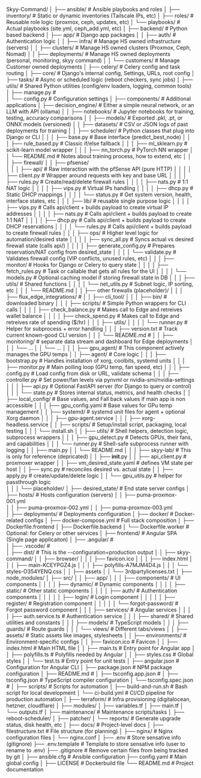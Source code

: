 Skyy-Command/
│
├── ansible/                                # Ansible playbooks and roles
│   ├── inventory/                          # Static or dynamic inventories (Tailscale IPs, etc)
│   ├── roles/                              # Reusable role logic (proxmox, ceph, updates, etc)
│   └── playbooks/                          # Actual playbooks (site.yml, ceph_add.yml, etc)
│
├── backend/                                # Python based backend
│   ├── app/                                # Django app packages
│   │   ├── auth/                           # Authentication logic
│   │   ├── infra/                          # Manage HS owned infrastructure (servers)
│   │   ├── clusters/                       # Manage HS owned clusters (Proxmox, Ceph, Nomad)
│   │   ├── deployments/                    # Manage HS owned deployments (personal, monitoring, skyy command)
│   │   └── customers/                      # Manage Customer owned deployments
│   ├── celery/                             # Celery config and task routing
│   ├── core/                               # Django's internal config, Settings, URLs, root config 
│   ├── tasks/                              # Async or scheduled logic (reboot checkers, sync jobs)
│   ├── utils/                              # Shared Python utilities (config/env loaders, logging, common tools)
│   ├── manage.py                           #                    
│   └── config.py                           # Configuration settings
│
├── components/                             # Additional applications
│   ├── decision_engine/                    # Either a simple neural network, or an LLM with API (ollama)
│   │   ├── notebooks/                      # Jupyter notebooks for training, testing, accuracy comparisons
│   │   ├── models/                         # Exported .pkl, .pt, or ONNX models (versioned)
│   │   ├── datasets/                       # CSV or JSON logs of past deployments for training
│   │   ├── scheduler/                      # Python classes that plug into Django or CLI
│   │   │   ├── base.py                     # Base interface (predict_best_node)
│   │   │   ├── rule_based.py               # Classic if/else fallback
│   │   │   ├── ml_sklearn.py               # scikit-learn model wrapper
│   │   │   ├── nn_torch.py                 # PyTorch NN wrapper
│   │   └── README.md                       # Notes about training process, how to extend, etc
│   │
│   ├── firewall/
│   │   ├── pfsense/                       
│   │   │   ├── api/                        # Raw interaction with the pfSense API (pure HTTP)
│   │   │   │   ├── client.py               # Wrapper around requests with key and base URL
│   │   │   │   ├── rules.py                # Create/read/delete firewall rules
│   │   │   │   ├── nats.py                 # 1:1 NAT logic
│   │   │   │   ├── vips.py                 # Virtual IPs handling
│   │   │   │   ├── dhcp.py                 # Static DHCP mappings
│   │   │   │   └── status.py               # Get system version, health, interface states, etc
│   │   │   ├── lib/                        # reusable single purpose logic
│   │   │   │   ├── vips.py                 # Calls api/client + builds payload to create virtual IP addresses
│   │   │   │   ├── nats.py                 # Calls api/client + builds payload to create 1:1 NAT
│   │   │   │   ├── dhcp.py                 # Calls api/client + builds payload to create DHCP reservations
│   │   │   │   └── rules.py                # Calls api/client + builds payload to create firewall rules
│   │   │   ├── ops/                        # Higher level logic for automation/desired state
│   │   │   │   ├── sync_all.py             # Syncs actual vs desired firewall state (calls api/)
│   │   │   │   ├── generate_config.py      # Prepares reservation/NAT config from desired_state
│   │   │   │   └── validate.py             # Validates firewall config (VIP conflicts, unused rules, etc)
│   │   │   ├── monitor/                    # Hooks for Django or Celery to query state
│   │   │   │   ├── fetch_rules.py          # Task or callable that gets all rules for the UI
│   │   │   │   └── models.py               # Optional caching model if storing firewall state in DB
│   │   │   ├── utils/                      # Shared functions
│   │   │   │   └── net_utils.py            # Subnet logic, IP sorting, etc
│   │   │   └── README.md
│   │   ├── other firewalls (placeholder)/ 
│   │
│   ├── flux_edge_integrations/             # 
│   │   ├── cli_tool/
│   │   │   ├── bin/                        # downloaded binary
│   │   │   ├── scripts/                    # Simple Python wrappers for CLI calls
│   │   │   │   ├── check_balance.py        # Makes call to Edge and retreives wallet balance
│   │   │   │   ├── check_spend.py          # Makes call to Edge and retreives rate of spending ($/hr)
│   │   │   ├── utils/
│   │   │   │   └── runner.py               # Helper for subprocess + error handling
│   │   │   ├── version.txt                 # Track current known-good CLI version
│   │   │   └── README.md                   # 
│   │   ├── monitoring/                     # separate data stream and dashboard for Edge deployments
│   │   │   └── ... 
│   │   └── ... 
│   │
│   ├── gpu_agent/                          # This component actively manages the GPU temps
│   │   ├── agent/                          # Core logic
│   │   │   ├── bootstrap.py                # Handles installation of xorg, coolbits, systemd units
│   │   │   ├── monitor.py                  # Main polling loop (GPU temp, fan speed, etc)
│   │   │   ├── config.py                   # Load config from disk or URL, validate schema
│   │   │   ├── controller.py               # Set power/fan levels via pynvml or nvidia-smi/nvidia-settings
│   │   │   ├── api.py                      # Optional FastAPI server (for Django to query or control)
│   │   │   └── state.py                    # Stores internal status, metrics, and health checks
│   │   ├── local_config/                   # Base values, and Fall back values if main app is non accessible
│   │   │   ├── gpu_config.yaml             # Base values for GPu temp management
│   │   ├── systemd/                        # systemd unit files for agent + optional Xorg daemon
│   │   │   ├── gpu-agent.service
│   │   │   ├── xorg-headless.service
│   │   ├── scripts/                        # Setup/install script, packaging, local testing
│   │   │   └── install.sh
│   │   ├── utils/                          # Shell helpers, detection logic, subprocess wrappers
│   │   │   ├── gpu_detect.py               # Detects GPUs, their fans, and capabilities
│   │   │   └── runner.py                   # Shell-safe subprocess runner with logging
│   │   ├── main.py
│   │   └── README.md
│   │
│   ├── skyy-lab/                           # This is only for reference (depricated)
│   │   ├── __init__.py
│   │   ├── api_client.py                   # proxmoxer wrapper
│   │   ├── vm_desired_state.yaml           # defines VM state per host
│   │   ├── sync.py                         # reconciles desired vs. actual state
│   │   ├── apply.py                        # create/update/delete logic
│   │   └── gpu_utils.py                    # helper for passthrough logic                      
│   │
│   └── placeholder/
│
├── desired_state/                          # End state server configs
│   ├── hosts/                              # Hosts configuration (servers)
│   │   ├── puma-proxmox-001.yml      
│   │   ├── puma-proxmox-002.yml
│   │   ├── puma-proxmox-003.yml      
│   ├── deployments/                        # Deployments configuration
│
├── docker/                                 # Docker-related configs
│   ├── docker-compose.yml                  # Full stack composition
│   ├── Dockerfile.frontend
│   ├── Dockerfile.backend
│   └── Dockerfile.worker                   # Optional: for Celery or other services
│ 
├── frontend/                               # Angular SPA (Single page applicaiton)
│   ├── .angular/                           #  
│   ├── .vscode/                            #  
│   ├── dist/                               # This is the --configuration=production output 
│   │   ├── skyy-command/
│   │       ├── browser/
│   │       │   ├── favicon.ico
│   │       │   ├── index.html
│   │       │   ├── main-KCEYPGZ4.js
│   │       │   ├── polyfills-A7MJM4D4.js
│   │       │   └── styles-O354YENQ.css
│   │       ├── assets
│   │       └── 3rdpartylicenses.txt
│   ├── node_modules/
│   ├── src/
│   │   ├── app/
│   │   │   ├── components/                 # UI components
│   │   │   │   ├── dynamic/                # Dynamic components
│   │   │   │   ├── static/                 # Other static components
│   │   │   │   ├── auth/                   # Authentication components
│   │   │   │   │   ├── login/              # Login component
│   │   │   │   │   ├── register/           # Registration component
│   │   │   │   │   └── forgot-password/    # Forgot password component
│   │   │   ├── services/                   # Angular services
│   │   │   │   ├── auth.service.ts         # Authentication service
│   │   │   ├── shared/                     # Shared utilities and constants
│   │   │   ├── models/                     # TypeScript models
│   │   │   ├── guards/                     # Route guards
│   │   │   └── views/                      # Different tabs/views
│   │   ├── assets/                         # Static assets like images, stylesheets
│   │   ├── environments/                   # Environment-specific configs
│   │   ├── favicon.ico                     # Favicon
│   │   ├── index.html                      # Main HTML file
│   │   ├── main.ts                         # Entry point for Angular app
│   │   ├── polyfills.ts                    # Polyfills needed by Angular
│   │   ├── styles.css                      # Global styles
│   │   └── test.ts                         # Entry point for unit tests
│   ├── angular.json                        # Configuration for Angular CLI
│   ├── package.json                        # NPM package configuration
│   ├── README.md                           # 
│   ├── tsconfig.app.json                   # 
│   ├── tsconfig.json                       # TypeScript compiler configuration
│   └── tsconfig.spec.json                  # 
│
├── scripts/                                # Scripts for automation
│   ├── build-and-run.sh                    # Bash script for local development
│   └── ci-build.yml                        # CI/CD pipeline for production automation
│
├── terraform/                              # Infra provisioning (digitalocean, hetzner, cloudflare)
│   ├── modules/
│   ├── variables.tf
│   ├── main.tf
│   └── outputs.tf
│
├── maintenance/                            # Maintenance scripts/tasks
│   ├── reboot-scheduler/
│   ├── patcher/
│   └── reports/                            # Generate upgrade status, disk health, etc
│
├── docs/                                   # Project-level docs
│   ├── filestructure.txt                   # File structure (for planning)
│
├── nginx/                                  # Nginx configuration files
│   └── nginx.conf
│
├── .env                                    # Store sensative info (gitignore)
├── .env.template                           # Template to store sensative info (user to rename to .env)
├── .gitignore                              # Remove certain files from being tracked by git
│
├── ansible.cfg                             # Ansible configuration
├── config.yaml                             # Main global config
│
├── LICENSE                                 # Dockerbuild file
└── README.md                               # Project documentation
